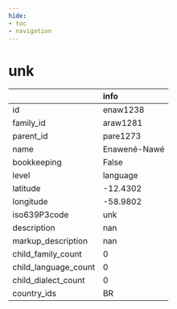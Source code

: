 ```yaml
---
hide:
- toc
- navigation
---
```

# unk
|                      | info         |
|:---------------------|:-------------|
| id                   | enaw1238     |
| family_id            | araw1281     |
| parent_id            | pare1273     |
| name                 | Enawené-Nawé |
| bookkeeping          | False        |
| level                | language     |
| latitude             | -12.4302     |
| longitude            | -58.9802     |
| iso639P3code         | unk          |
| description          | nan          |
| markup_description   | nan          |
| child_family_count   | 0            |
| child_language_count | 0            |
| child_dialect_count  | 0            |
| country_ids          | BR           |